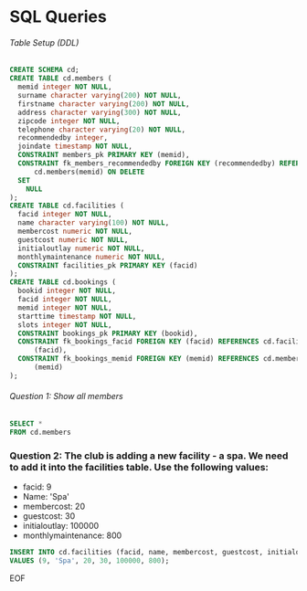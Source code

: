# SQL Queries

###### Table Setup (DDL)
``` sql
CREATE SCHEMA cd;
CREATE TABLE cd.members (
  memid integer NOT NULL,
  surname character varying(200) NOT NULL,
  firstname character varying(200) NOT NULL,
  address character varying(300) NOT NULL,
  zipcode integer NOT NULL,
  telephone character varying(20) NOT NULL,
  recommendedby integer,
  joindate timestamp NOT NULL,
  CONSTRAINT members_pk PRIMARY KEY (memid),
  CONSTRAINT fk_members_recommendedby FOREIGN KEY (recommendedby) REFERENCES 
      cd.members(memid) ON DELETE
  SET
    NULL
);
CREATE TABLE cd.facilities (
  facid integer NOT NULL,
  name character varying(100) NOT NULL,
  membercost numeric NOT NULL,
  guestcost numeric NOT NULL,
  initialoutlay numeric NOT NULL,
  monthlymaintenance numeric NOT NULL,
  CONSTRAINT facilities_pk PRIMARY KEY (facid)
);
CREATE TABLE cd.bookings (
  bookid integer NOT NULL,
  facid integer NOT NULL,
  memid integer NOT NULL,
  starttime timestamp NOT NULL,
  slots integer NOT NULL,
  CONSTRAINT bookings_pk PRIMARY KEY (bookid),
  CONSTRAINT fk_bookings_facid FOREIGN KEY (facid) REFERENCES cd.facilities
      (facid),
  CONSTRAINT fk_bookings_memid FOREIGN KEY (memid) REFERENCES cd.members
      (memid)
);
```

###### Question 1: Show all members 

```sql
SELECT *
FROM cd.members
```

### Question 2: The club is adding a new facility - a spa. We need to add it into the facilities table. Use the following values:
- facid: 9
- Name: 'Spa'
- membercost: 20
- guestcost: 30
- initialoutlay: 100000
- monthlymaintenance: 800

```sql
INSERT INTO cd.facilities (facid, name, membercost, guestcost, initialoutlay, monthlymaintenance)
VALUES (9, 'Spa', 20, 30, 100000, 800);
```





EOF


